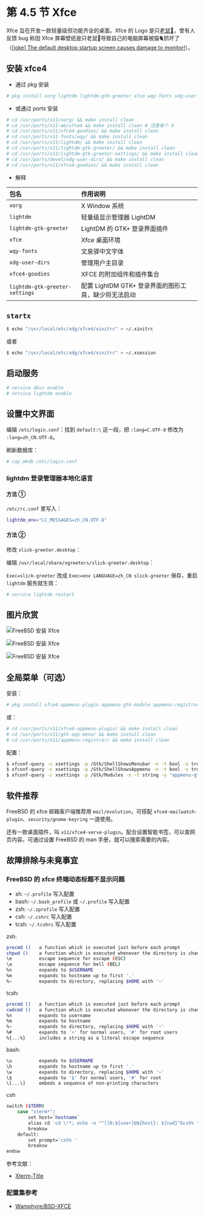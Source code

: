 # 第 4.5 节 Xfce

Xfce 旨在开发一款轻量级但功能齐全的桌面。Xfce 的 Logo 是只[老鼠🐀](https://docs.xfce.org/faq#what_does_it_mean)，曾有人反馈 bug 称因 Xfce 屏幕壁纸是只老鼠🐀导致自己的电脑屏幕被猫🐈抓坏了（[\[joke\] The default desktop startup screen causes damage to monitor!](https://bugzilla.xfce.org/show_bug.cgi?id=12117)）。

## 安装 xfce4

- 通过 pkg 安装

```sh
# pkg install xorg lightdm lightdm-gtk-greeter xfce wqy-fonts xdg-user-dirs xfce4-goodies lightdm-gtk-greeter-settings
```

- 或通过 ports 安装

```sh
# cd /usr/ports/x11/xorg/ && make install clean
# cd /usr/ports/x11-wm/xfce4 && make install clean # 注意有个 4
# cd /usr/ports/x11/xfce4-goodies/ && make install clean
# cd /usr/ports/x11-fonts/wqy/ && make install clean
# cd /usr/ports/x11/lightdm/ && make install clean
# cd /usr/ports/x11/lightdm-gtk-greeter/ && make install clean
# cd /usr/ports/x11/lightdm-gtk-greeter-settings/ && make install clean
# cd /usr/ports/devel/xdg-user-dirs/ && make install clean 
# cd /usr/ports/x11/xfce4-goodies/ && make install clean
```

- 解释

| 包名                          | 作用说明                               |
|:-------------------------------|:------------------------------------|
| `xorg`                        |  X Window 系统|
| `lightdm`                     | 轻量级显示管理器 LightDM |
| `lightdm-gtk-greeter`         | LightDM 的 GTK+ 登录界面插件|
| `xfce`                        | Xfce 桌面环境 |
| `wqy-fonts`                   | 文泉驿中文字体|
| `xdg-user-dirs`               | 管理用户主目录 |
| `xfce4-goodies`               | XFCE 的附加组件和插件集合 |
| `lightdm-gtk-greeter-settings`| 配置 LightDM GTK+ 登录界面的图形工具，缺少将无法启动 |


## `startx`

```sh
$ echo "/usr/local/etc/xdg/xfce4/xinitrc" > ~/.xinitrc
```

或者

```sh
$ echo "/usr/local/etc/xdg/xfce4/xinitrc" > ~/.xsession
```


## 启动服务

```sh
# service dbus enable
# service lightdm enable
```

## 设置中文界面

编辑 `/etc/login.conf`：找到 `default:\` 这一段，把 `:lang=C.UTF-8` 修改为 `:lang=zh_CN.UTF-8`。

刷新数据库：

```sh
# cap_mkdb /etc/login.conf
```

### lightdm 登录管理器本地化语言

#### 方法 ①

`/etc/rc.conf` 里写入：

```sh
lightdm_env="LC_MESSAGES=zh_CN.UTF-8" 
```

#### 方法 ②

修改 `slick-greeter.desktop`：

编辑 `/usr/local/share/xgreeters/slick-greeter.desktop`：

`Exec=slick-greeter` 改成 `Exec=env LANGUAGE=zh_CN slick-greeter` 保存，重启 `lightdm` 服务就生效：


```sh
# service lightdm restart
```

## 图片欣赏

![FreeBSD 安装 Xfce](../.gitbook/assets/xfce1.png)

![FreeBSD 安装 Xfce](../.gitbook/assets/xfce2.png)

![FreeBSD 安装 Xfce](../.gitbook/assets/xfce3.png)

## 全局菜单（可选）

安装：

```sh
# pkg install xfce4-appmenu-plugin appmenu-gtk-module appmenu-registrar
```

或：

```sh
# cd /usr/ports/x11/xfce4-appmenu-plugin/ && make install clean
# cd /usr/ports/x11/gtk-app-menu/ && make install clean
# cd /usr/ports/x11/appmenu-registrar/ && make install clean
```

配置：

```sh
$ xfconf-query -c xsettings -p /Gtk/ShellShowsMenubar -n -t bool -s true
$ xfconf-query -c xsettings -p /Gtk/ShellShowsAppmenu -n -t bool -s true
$ xfconf-query -c xsettings -p /Gtk/Modules -n -t string -s "appmenu-gtk-module"
```

## 软件推荐

FreeBSD 的 xfce 邮箱客户端推荐用 `mail/evolution`，可搭配 `xfce4-mailwatch-plugin`、`security/gnome-keyring` 一道使用。

还有一款桌面插件，叫 `x11/xfce4-verve-plugin`。配合设置智能书签，可以查网页内容。可通过设置 FreeBSD 的 man 手册，就可以搜索需要的内容。

## 故障排除与未竟事宜

### FreeBSD 的 xfce 终端动态标题不显示问题


- sh: `~/.profile` 写入配置
- bash: `~/.bash_profile` 或 `~/.profile` 写入配置
- zsh: `~/.zprofile` 写入配置
- csh: `~/.cshrc` 写入配置
- tcsh: `~/.tcshrc` 写入配置

zsh:

```sh
precmd ()   a function which is executed just before each prompt
chpwd ()    a function which is executed whenever the directory is changed
\e          escape sequence for escape (ESC)
\a          escape sequence for bell (BEL)
%n          expands to $USERNAME
%m          expands to hostname up to first '.'
%~          expands to directory, replacing $HOME with '~'
```

tcsh:

```sh
precmd ()   a function which is executed just before each prompt
cwdcmd ()   a function which is executed whenever the directory is changed
%n          expands to username
%m          expands to hostname
%~          expands to directory, replacing $HOME with '~'
%#          expands to '>' for normal users, '#' for root users
%{...%}     includes a string as a literal escape sequence
```

bash:

```sh
\u          expands to $USERNAME
\h          expands to hostname up to first '.'
\w          expands to directory, replacing $HOME with '~'
\$          expands to '$' for normal users, '#' for root
\[...\]     embeds a sequence of non-printing characters
```

csh

```sh
switch ($TERM)
    case "xterm*":
        set host=`hostname`
        alias cd 'cd \!*; echo -n "^[]0;${user}@${host}: ${cwd}^Gcsh% "'
        breaksw
    default:
        set prompt='csh% '
        breaksw
endsw
```

参考文献：

- [Xterm-Title](http://www.faqs.org/docs/Linux-mini/Xterm-Title.html#ss4.1)



### 配置集参考

- [Wamphyre/BSD-XFCE](https://github.com/Wamphyre/BSD-XFCE)




